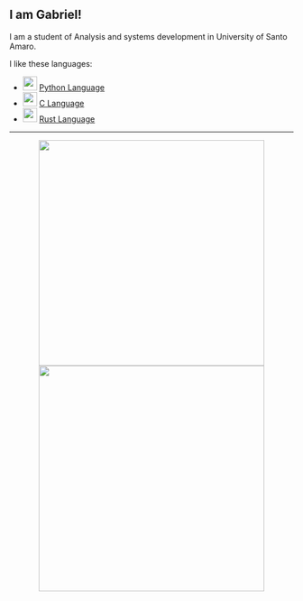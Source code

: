 
## I am Gabriel! 
I am a student of Analysis and systems development in University of Santo Amaro.

I like these languages:
- <img src = "https://upload.wikimedia.org/wikipedia/commons/thumb/c/c3/Python-logo-notext.svg/1200px-Python-logo-notext.svg.png" width = 25> [Python Language](https://www.python.org/)
- <img src = "https://upload.wikimedia.org/wikipedia/commons/thumb/1/18/C_Programming_Language.svg/1200px-C_Programming_Language.svg.png" width = 25> [C Language](www.iso.org/standard/74528.html)
- <img src = "https://upload.wikimedia.org/wikipedia/commons/thumb/2/20/Rustacean-orig-noshadow.svg/220px-Rustacean-orig-noshadow.svg.png" width = 25> [Rust Language](https://www.rust-lang.org/)

---
<p align = "center">
  <img src = "https://github-readme-stats.vercel.app/api?username=Gater73&show_icons=true&theme=dracula&hide_border=true&hide_rank=true" width = 400>
  <img src = "https://github-readme-streak-stats.herokuapp.com?user=Gater73&theme=dracula&hide_border=true" width = 400>
</p>
